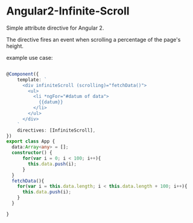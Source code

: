# Angular2-Infinite-Scroll
Simple attribute directive for Angular 2.  

The directive fires an event when scrolling a percentage of the page's height.


example use case:
```typescript

@Component({
    template: `
      <div infiniteScroll (scrolling)="fetchData()">
        <ul>
          <li *ngFor="#datum of data">
            {{datum}}
          </li>
        </ul>
      </div>
    `
    directives: [InfiniteScroll],
})
export class App {
  data:Array<any> = [];
  constructor() {
      for(var i = 0; i < 100; i++){
        this.data.push(i);
      }
  }
  fetchData(){
    for(var i = this.data.length; i < this.data.length + 100; i++){
      this.data.push(i);
    }
  }

}

```
